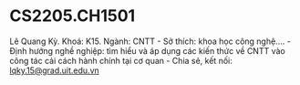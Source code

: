 # CS2205.CH1501
Lê Quang Kỳ. Khoá: K15. Ngành: CNTT  - Sở thích: khoa học công nghệ....  - Định hướng nghề nghiệp: tìm hiểu và áp dụng các kiến thức về CNTT vào công tác cải cách hành chính tại cơ quan - Chia sẻ, kết nối: lqky.15@grad.uit.edu.vn
